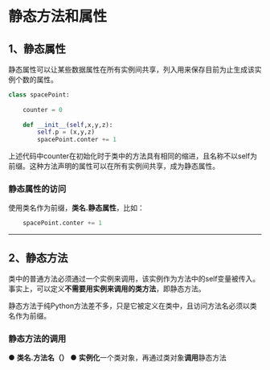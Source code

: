 # 静态方法和属性

## 1、静态属性

静态属性可以让某些数据属性在所有实例间共享，列入用来保存目前为止生成该实例个数的属性。

```python
class spacePoint:
    
    counter = 0
    
    def __init__(self,x,y,z):
        self.p = (x,y,z)
        spacePoint.conter += 1
```

上述代码中counter在初始化时于类中的方法具有相同的缩进，且名称不以self为前缀。这种方法声明的属性可以在所有实例间共享，成为静态属性。

### 静态属性的访问

使用类名作为前缀，**类名.静态属性**，比如：
```python
    spacePoint.conter += 1
```
***

## 2、静态方法

类中的普通方法必须通过一个实例来调用，该实例作为方法中的self变量被传入。事实上，可以定义**不需要用实例来调用的类方法**，即静态方法。

静态方法于纯Python方法差不多，只是它被定义在类中，且访问方法名必须以类名作为前缀。

### 静态方法的调用

● **类名.方法名（）**
● **实例化**一个类对象，再通过类对象**调用**静态方法